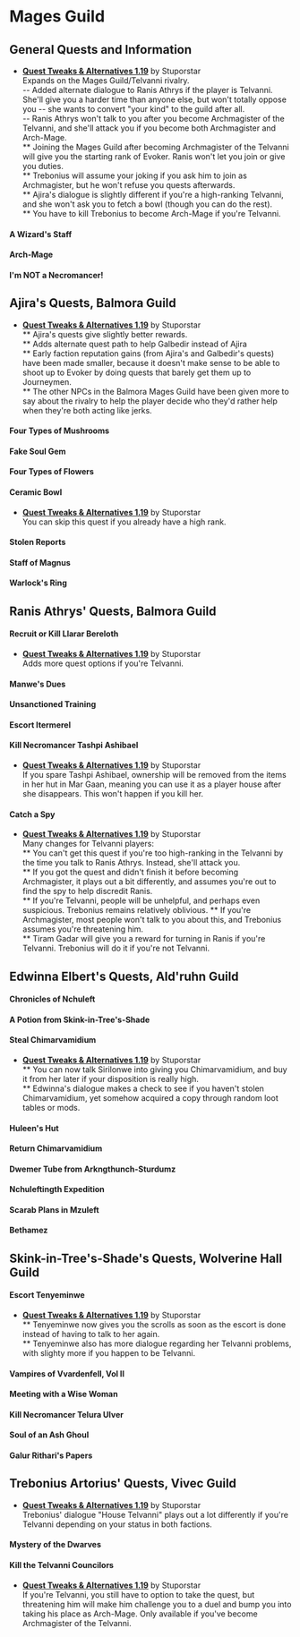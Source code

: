 # Mages Guild
## General Quests and Information
* [**Quest Tweaks & Alternatives 1.19**](https://www.dropbox.com/s/0ihtlpfrzfhiwxo/QTA_1.19.7z?dl=0) by Stuporstar  
Expands on the Mages Guild/Telvanni rivalry.  
-- Added alternate dialogue to Ranis Athrys if the player is Telvanni. She'll give you a harder time than anyone else, but won't totally oppose you -- she wants to convert "your kind" to the guild after all.  
-- Ranis Athrys won't talk to you after you become Archmagister of the Telvanni, and she'll attack you if you become both Archmagister and Arch-Mage.  
** Joining the Mages Guild after becoming Archmagister of the Telvanni will give you the starting rank of Evoker. Ranis won't let you join or give you duties.   
** Trebonius will assume your joking if you ask him to join as Archmagister, but he won't refuse you quests afterwards.   
** Ajira's dialogue is slightly different if you're a high-ranking Telvanni, and she won't ask you to fetch a bowl (though you can do the rest).  
** You have to kill Trebonius to become Arch-Mage if you're Telvanni.

#### A Wizard's Staff
#### Arch-Mage
#### I'm NOT a Necromancer!

## Ajira's Quests, Balmora Guild
* [**Quest Tweaks & Alternatives 1.19**](https://www.dropbox.com/s/0ihtlpfrzfhiwxo/QTA_1.19.7z?dl=0) by Stuporstar  
** Ajira's quests give slightly better rewards.  
** Adds alternate quest path to help Galbedir instead of Ajira  
** Early faction reputation gains (from Ajira's and Galbedir's quests) have been made smaller, because it doesn't make sense to be able to shoot up to Evoker by doing quests that barely get them up to Journeymen.  
** The other NPCs in the Balmora Mages Guild have been given more to say about the rivalry to help the player decide who they'd rather help when they're both acting like jerks.  
#### Four Types of Mushrooms
#### Fake Soul Gem
#### Four Types of Flowers
#### Ceramic Bowl
* [**Quest Tweaks & Alternatives 1.19**](https://www.dropbox.com/s/0ihtlpfrzfhiwxo/QTA_1.19.7z?dl=0) by Stuporstar  
You can skip this quest if you already have a high rank.  
#### Stolen Reports
#### Staff of Magnus
#### Warlock's Ring

## Ranis Athrys' Quests, Balmora Guild
#### Recruit or Kill Llarar Bereloth
* [**Quest Tweaks & Alternatives 1.19**](https://www.dropbox.com/s/0ihtlpfrzfhiwxo/QTA_1.19.7z?dl=0) by Stuporstar  
Adds more quest options if you're Telvanni.  
#### Manwe's Dues
#### Unsanctioned Training
#### Escort Itermerel
#### Kill Necromancer Tashpi Ashibael
* [**Quest Tweaks & Alternatives 1.19**](https://www.dropbox.com/s/0ihtlpfrzfhiwxo/QTA_1.19.7z?dl=0) by Stuporstar  
If you spare Tashpi Ashibael, ownership will be removed from the items in her hut in Mar Gaan, meaning you can use it as a player house after she disappears. This won't happen if you kill her.  
#### Catch a Spy
* [**Quest Tweaks & Alternatives 1.19**](https://www.dropbox.com/s/0ihtlpfrzfhiwxo/QTA_1.19.7z?dl=0) by Stuporstar  
Many changes for Telvanni players:   
** You can't get this quest if you're too high-ranking in the Telvanni by the time you talk to Ranis Athrys. Instead, she'll attack you.  
** If you got the quest and didn't finish it before becoming Archmagister, it plays out a bit differently, and assumes you're out to find the spy to help discredit Ranis.  
** If you're Telvanni, people will be unhelpful, and perhaps even suspicious. Trebonius remains relatively oblivious. 
** If you're Archmagister, most people won't talk to you about this, and Trebonius assumes you're threatening him.  
** Tiram Gadar will give you a reward for turning in Ranis if you're Telvanni. Trebonius will do it if you're not Telvanni.   

## Edwinna Elbert's Quests, Ald'ruhn Guild
#### Chronicles of Nchuleft
#### A Potion from Skink-in-Tree's-Shade
#### Steal Chimarvamidium
* [**Quest Tweaks & Alternatives 1.19**](https://www.dropbox.com/s/0ihtlpfrzfhiwxo/QTA_1.19.7z?dl=0) by Stuporstar  
** You can now talk Sirilonwe into giving you Chimarvamidium, and buy it from her later if your disposition is really high.  
** Edwinna's dialogue makes a check to see if you haven't stolen Chimarvamidium, yet somehow acquired a copy through random loot tables or mods.
#### Huleen's Hut
#### Return Chimarvamidium
#### Dwemer Tube from Arkngthunch-Sturdumz
#### Nchuleftingth Expedition
#### Scarab Plans in Mzuleft
#### Bethamez

## Skink-in-Tree's-Shade's Quests, Wolverine Hall Guild
#### Escort Tenyeminwe
* [**Quest Tweaks & Alternatives 1.19**](https://www.dropbox.com/s/0ihtlpfrzfhiwxo/QTA_1.19.7z?dl=0) by Stuporstar    
** Tenyeminwe now gives you the scrolls as soon as the escort is done instead of having to talk to her again.  
** Tenyeminwe also has more dialogue regarding her Telvanni problems, with slighty more if you happen to be Telvanni.  
#### Vampires of Vvardenfell, Vol II
#### Meeting with a Wise Woman
#### Kill Necromancer Telura Ulver
#### Soul of an Ash Ghoul
#### Galur Rithari's Papers

## Trebonius Artorius' Quests, Vivec Guild
* [**Quest Tweaks & Alternatives 1.19**](https://www.dropbox.com/s/0ihtlpfrzfhiwxo/QTA_1.19.7z?dl=0) by Stuporstar  
Trebonius' dialogue "House Telvanni" plays out a lot differently if you're Telvanni depending on your status in both factions.  
#### Mystery of the Dwarves
#### Kill the Telvanni Councilors
* [**Quest Tweaks & Alternatives 1.19**](https://www.dropbox.com/s/0ihtlpfrzfhiwxo/QTA_1.19.7z?dl=0) by Stuporstar  
If you're Telvanni, you still have to option to take the quest, but threatening him will make him challenge you to a duel and bump you into taking his place as Arch-Mage. Only available if you've become Archmagister of the Telvanni.  
